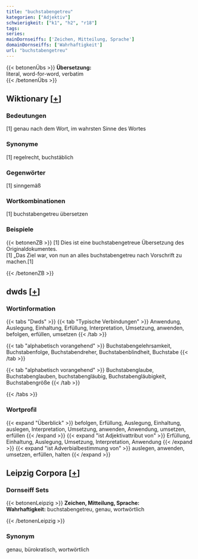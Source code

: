 ```yaml
---
title: "buchstabengetreu"
kategorien: ["Adjektiv"]
schwierigkeit: ["k1", "h2", "r18"]
tags:
series:
mainDornseiffs: ['Zeichen, Mitteilung, Sprache']
domainDornseiffs: ['Wahrhaftigkeit']
url: "buchstabengetreu"
---
```


{{< betonenÜbs >}}
**Übersetzung:**  
literal, word-for-word, verbatim  
{{< /betonenÜbs >}}

## Wiktionary [[+](https://de.wiktionary.org/wiki/buchstabengetreu)]

### Bedeutungen
[1] genau nach dem Wort, im wahrsten Sinne des Wortes  

### Synonyme
[1] regelrecht, buchstäblich  

### Gegenwörter
[1] sinngemäß  

### Wortkombinationen
[1] buchstabengetreu übersetzen  

### Beispiele
{{< betonenZB >}}
[1] Dies ist eine buchstabengetreue Übersetzung des Originaldokumentes.  
[1] „Das Ziel war, von nun an alles buchstabengetreu nach Vorschrift zu machen.[1]  

{{< /betonenZB >}}


## dwds [[+](https://www.dwds.de/wb/buchstabengetreu)]

### Wortinformation
{{< tabs "Dwds" >}}
{{< tab "Typische Verbindungen" >}}
Anwendung, Auslegung, Einhaltung, Erfüllung, Interpretation, Umsetzung, anwenden, befolgen, erfüllen, umsetzen
{{< /tab >}}

{{< tab "alphabetisch vorangehend" >}}
Buchstabengelehrsamkeit, Buchstabenfolge, Buchstabendreher, Buchstabenblindheit, Buchstabe
{{< /tab >}}

{{< tab "alphabetisch vorangehend" >}}
Buchstabenglaube, Buchstabenglauben, buchstabengläubig, Buchstabengläubigkeit, Buchstabengröße
{{< /tab >}}

{{< /tabs >}}

### Wortprofil
{{< expand "Überblick" >}} befolgen, Erfüllung, Auslegung, Einhaltung, auslegen, Interpretation, Umsetzung, anwenden, Anwendung, umsetzen, erfüllen {{< /expand >}}
{{< expand "ist Adjektivattribut von" >}} Erfüllung, Einhaltung, Auslegung, Umsetzung, Interpretation, Anwendung {{< /expand >}}
{{< expand "ist Adverbialbestimmung von" >}} auslegen, anwenden, umsetzen, erfüllen, halten {{< /expand >}}

## Leipzig Corpora [[+](https://corpora.uni-leipzig.de/en/res?word=buchstabengetreu&corpusId=deu_newscrawl-public_2018)]

### Dornseiff Sets
{{< betonenLeipzig >}}
**Zeichen, Mitteilung, Sprache:**  
**Wahrhaftigkeit:** buchstabengetreu, genau, wortwörtlich  

{{< /betonenLeipzig >}}

### Synonym
genau, bürokratisch, wortwörtlich

